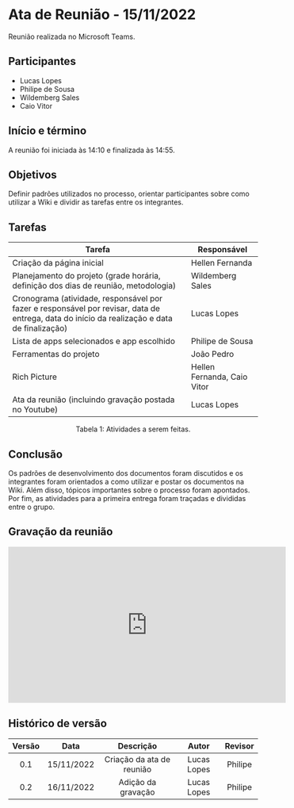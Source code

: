 # Ata de Reunião - 15/11/2022

Reunião realizada no Microsoft Teams.

## Participantes
- Lucas Lopes
- Philipe de Sousa
- Wildemberg Sales
- Caio Vitor

## Início e término
A reunião foi iniciada às 14:10 e finalizada às 14:55.

## Objetivos
Definir padrões utilizados no processo, orientar participantes sobre como utilizar a Wiki e dividir as tarefas entre os integrantes.

## Tarefas
| Tarefa | Responsável |
| ---- | ---- |
| Criação da página inicial | Hellen Fernanda
| Planejamento do projeto (grade horária, definição dos dias de reunião, metodologia) |  Wildemberg Sales
| Cronograma (atividade, responsável por fazer e responsável por revisar, data de entrega, data do início da realização e data de finalização) | Lucas Lopes
| Lista de apps selecionados e app escolhido | Philipe de Sousa
| Ferramentas do projeto | João Pedro
| Rich Picture | Hellen Fernanda, Caio Vitor
| Ata da reunião (incluindo gravação postada no Youtube) | Lucas Lopes
<figcaption align="center">Tabela 1: Atividades a serem feitas.</figcaption>

## Conclusão
Os padrões de desenvolvimento dos documentos foram discutidos e os integrantes foram orientados a como utilizar e postar os documentos na Wiki. Além disso, tópicos importantes sobre o processo foram apontados. Por fim, as atividades para a primeira entrega foram traçadas e divididas entre o grupo.

## Gravação da reunião
<iframe width="560" height="315" src="https://www.youtube.com/embed/gxHCmge8kas?start=3" title="YouTube video player" frameborder="0" allow="accelerometer; autoplay; clipboard-write; encrypted-media; gyroscope; picture-in-picture" allowfullscreen></iframe>

## Histórico de versão
| Versão | Data | Descrição | Autor | Revisor |
| :----: | :--: | :-------: | :---: | :-----: |
| 0.1 | 15/11/2022 | Criação da ata de reunião | Lucas Lopes | Philipe |
| 0.2 | 16/11/2022 | Adição da gravação | Lucas Lopes | Philipe |
